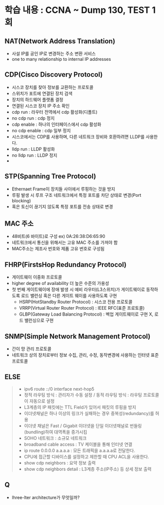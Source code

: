 학습 내용 : CCNA ~ Dump 130, TEST 1회
=============

## NAT(Network Address Translation)  
- 사설 IP를 공인 IP로 변경하는 주소 변환 서비스  
- one to many relationship to internal IP addresses  

## CDP(Cisco Discovery Protocol)
- 시스코 장치를 찾아 정보를 교환하는 프로토콜
- 스위치가 포트에 연결된 장치 검색  
- 장치의 하드웨어 플랫폼 결정  
- 연결된 시스코 장치 IP 주소 확인  
- cdp run : 라우터 전역에서 cdp 활성화(디폴트)
- no cdp run : cdp 정지
- cdp enable : 하나의 인터페이스에서 cdp 활성화
- no cdp enable : cdp 일부 정지
- 시스코에서는 CDP를 사용하며, 다른 네트워크 장비와 호환하려면 LLDP를 사용한다.
- lldp run : LLDP 활성화
- no lldp run : LLDP 정지
- 

## STP(Spanning Tree Protocol)
- Ethernaet Frame이 장치들 사이에서 루핑하는 것을 방지
- 루핑 발생 시 루프 구조 네트워크에서 특정 포트를 차단 상태로 변경(Port blocking)
- 혹은 토신이 끊기지 않도록 특정 포트를 전송 상태로 변경

## MAC 주소
- 48비트(6 바이트)로 구성 ex) 0A:26:38:D6:65:90  
- 네트워크에서 통신을 위해서는 고유 MAC 주소를 가져야 함  
- MAC주소는 제조사 번호와 제품 고유 번호로 구성됨  

## FHRP(FirstsHop Redundancy Protocol)
- 게이트웨이 이중화 프로토콜  
- higher degree of availability 더 높은 수준의 가용성
- 첫 번째 게이트웨이에 장애 발생 시 예비 라우터(L3스위치)가 게이트웨이로 동작하도록 로드 밸런싱 혹은 다른 게이트 웨이를 사용하도록 구현  
  - HSRP(HotStandby Router Protocol) : 시스코 전용 프로토콜   
  - VRRP(Virtual Router Router Protocol) : IEEE RFC(표준 프로토콜)  
  - GLBP(Gateway Load Balancing Protocol) : 벡업 게이트웨이로 구현 X, 로드 밸런싱으로 구현  
 
## SNMP(Simple Network Management Protocol)
- 간이 망 관리 프로토콜  
- 네트워크 상의 장치로부터 정보 수집, 관리, 수정, 동작변경에 사용하는 인터넷 표준 프로토콜  

## ELSE  
> - ipv6 route ::/0 interface next-hop5  
> - 정적 라우팅 방식 : 관리자가 수동 설정 / 동적 라우팅 방식 : 라우팅 프로토콜이 자동으로 설정  
> - L3계층의 IP 패킷에는 TTL Field가 있어서 패킷의 루핑을 방지  
> - 이더넷채널은 하나 이상의 링크가 실패하는 경우 중복성(redundancy)를 허용  
> - 이더넷 채널은 Fast / Gigabit 이더넷을 단일 이더넷채널로 번들링(bundling)하여 대역폭을 증가시킴  
> - SOHO 네트워크 : 소규모 네트워크  
> - broadband cable access : TV 케이블을 통해 인터넷 연결  
> - ip route 0.0.0.0 a.a.a.a : 모든 트래픽을 a.a.a.a로 전달한다.  
> - CPU에 접근할 디바이스를 설정하고 제한할 때 CPU ACL을 사용한다.  
> - show cdp neighbors : 요약 정보 출력  
> - show cdp neighbors detail : L3계층 주소(IP주소) 등 상세 정보 출력  

## Q
- lhree-lter architecture가 무엇일까?